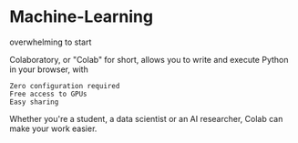 # Machine-Learning
overwhelming to start 

Colaboratory, or "Colab" for short, allows you to write and execute Python in your browser, with

    Zero configuration required
    Free access to GPUs
    Easy sharing
Whether you're a student, a data scientist or an AI researcher, 
Colab can make your work easier.
